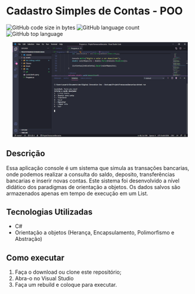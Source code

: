 # Cadastro Simples de Contas - POO
![GitHub code size in bytes](https://img.shields.io/github/languages/code-size/lucassilva996/ProjetoTransacoesBancarias)
![GitHub language count](https://img.shields.io/github/languages/count/lucassilva996/ProjetoTransacoesBancarias?style=plastic)
![GitHub top language](https://img.shields.io/github/languages/top/lucassilva996/ProjetoTransacoesBancarias?style=plastic)

<p align="center">
  <img width="470" src="assets/to_readme/index.PNG">
</p>

## Descrição
Essa aplicação console é um sistema que simula as transações bancarias, onde podemos realizar a consulta do saldo, deposito, transferências bancarias e inserir novas contas.
Este sistema foi desenvolvido a nível didático dos paradigmas de orientação a objetos.
Os dados salvos são armazenados apenas em tempo de execução em um List.

## Tecnologias Utilizadas
* C#
* Orientação a objetos (Herança, Encapsulamento, Polimorfismo e Abstração)


## Como executar
1. Faça o download ou clone este repositório;
1. Abra-o no Visual Studio
1. Faça um rebuild e coloque para executar.
